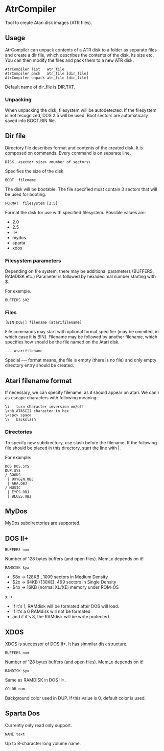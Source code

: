 # AtrCompiler
Tool to create Atari disk images (ATR files).

## Usage

AtrCompiler can unpack contents of a ATR disk to a folder as separate files and create a dir file, which describes the contents of the disk, its size etc.
You can then modify the files and pack them to a new ATR disk.

```
AtrCompiler list   atr_file
AtrCompiler pack   atr_file [dir_file]
AtrCompiler unpack atr_file [dir_file]
```

Default name of dir_file is DIR.TXT.

### Unpacking

When unpacking the disk, filesystem will be autodetected. If the filesystem is not recognized, DOS 2.5 will be used.
Boot sectors are automatically saved into BOOT.BIN file.

## Dir file
Directory file describes format and contents of the created disk. It is composed on commands. Every command is on separate line.

```
DISK  <sector size> <number of sectors>
```
Specifies the size of the disk.

```
BOOT  filename
```
The disk will be bootable. The file specified must contain 3 sectors that will be used for booting.

```
FORMAT  filesystem [2.5]
```
Format the disk for use with specified filesystem.
Possible values are:
 * 2.0
 * 2.5
 * II+
 * mydos
 * sparta
 * xdos

### Filesystem parameters

Depending on file system, there may be additional parameters (BUFFERS, RAMDISK etc.)
Parameter is followed by hexadecimal number starting with $.

For example.

```
BUFFERS $02
```

### Files
```
[BIN|DOS|] filename [atarifilename]
```

File commands may start with optional format specifier (may be ommited, in which case it is BIN).
Filename may be followed by another filename, which specifies how should be the file named on the Atari disk.

```
--- atarifilename
```
Special --- format means, the file is empty (there is no file) and only empty directory entry should be created.

## Atari filename format

If necessary, we can specify filename, as it should appear on atari. We can \ as escape characters with following meaning:

```
\i   turn character inversion on/off
\xhh ATASCII character in hex
\<spc> space
\\   backslash
```

### Directories

To specify new subdirectory, use slash before the filename. If the following file should be placed in this directory, start the line with |.

For example:

```
DOS DOS.SYS
DUP.SYS
/ BOOKS
 | OXYGEN.OBJ
 | AHA.OBJ
/ MUSIC
 | EYES.OBJ
 | BLUES.OBJ
```

## MyDos

MyDos subdirectories are supported.

## DOS II+

```
BUFFERS num
```
Number of 128 bytes buffers (and open files).
MemLo depends on it!
```
RAMDISK $yx
```

 * $8x -> 128KB , 1009 sectors in Medium Density
 * $2x -> 64KB (130XE), 499 sectors in Single Density 
 * $4x -> 16KB (normal XL/XE) memory under ROM-OS 

x -> 
 * If it's 1, RAMdisk will be formated after DOS will load. 
 * If it's a 0 RAMdisk will not be formated 
 * and if it's 8, the RAMdisk will be write protected

## XDOS

XDOS is successor of DOS II+. It has simmilar disk structure.

```
BUFFERS num
```
Number of 128 bytes buffers (and open files).
MemLo depends on it!

```
RAMDISK $yx
```

Same as RAMDISK in DOS II+.

```
COLOR num
```

Background color used in DUP. If this value is 0, default color is used.

## Sparta Dos

Currently only read only support.

```
NAME text
```

Up to 8-character long volume name.
